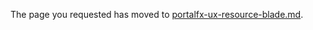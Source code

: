 
The page you requested has moved to [portalfx-ux-resource-blade.md](portalfx-ux-resource-blade.md).